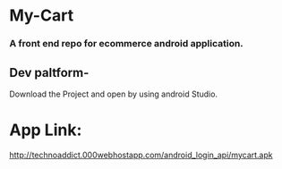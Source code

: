 # My-Cart
### A front end repo for ecommerce android application.

## Dev paltform-
Download the Project and open by using android Studio.

# App Link:
http://technoaddict.000webhostapp.com/android_login_api/mycart.apk
